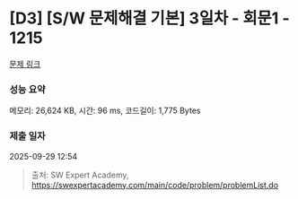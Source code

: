# [D3] [S/W 문제해결 기본] 3일차 - 회문1 - 1215 

[문제 링크](https://swexpertacademy.com/main/code/problem/problemDetail.do?contestProbId=AV14QpAaAAwCFAYi) 

### 성능 요약

메모리: 26,624 KB, 시간: 96 ms, 코드길이: 1,775 Bytes

### 제출 일자

2025-09-29 12:54



> 출처: SW Expert Academy, https://swexpertacademy.com/main/code/problem/problemList.do